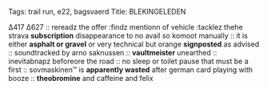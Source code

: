 Tags: trail run, e22, bagsvaerd
Title: BLEKINGELEDEN
  
∆417 ∆627 :: rereadz the offer :findz mentionn of vehicle :tacklez thehe strava **subscription** disappearance to no avail so komoot manually :: it is either **asphalt or gravel** or very technical but orange **signposted** as advised :: soundtracked by arno saknussen :: **vaultmeister** unearthed :: inevitabnapz beforeore the road :: no sleep or toilet pause that must be a first :: sovmaskinen™ is **apparently wasted** after german card playing with booze :: **theobromine** and caffeine and felix  
